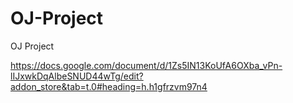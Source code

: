# OJ-Project
OJ Project

https://docs.google.com/document/d/1Zs5IN13KoUfA6OXba_vPn-lIJxwkDqAlbeSNUD44wTg/edit?addon_store&tab=t.0#heading=h.h1gfrzvm97n4
